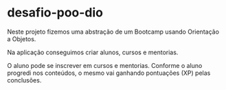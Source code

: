 # desafio-poo-dio

Neste projeto fizemos uma abstração de um Bootcamp usando Orientação a Objetos.

Na aplicação conseguimos criar alunos, cursos e mentorias.

O aluno pode se inscrever em cursos e mentorias. Conforme o aluno progredi nos conteúdos, o mesmo vai ganhando pontuações (XP) pelas conclusões.
